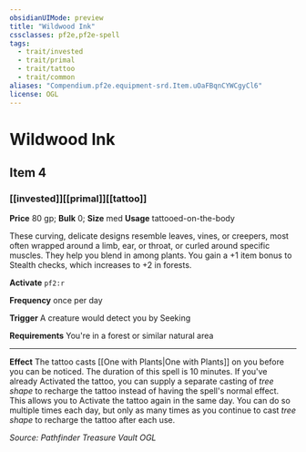 ```yaml
---
obsidianUIMode: preview
title: "Wildwood Ink"
cssclasses: pf2e,pf2e-spell
tags:
  - trait/invested
  - trait/primal
  - trait/tattoo
  - trait/common
aliases: "Compendium.pf2e.equipment-srd.Item.uOaFBqnCYWCgyCl6"
license: OGL
---
```

# Wildwood Ink
## Item 4
### [[invested]][[primal]][[tattoo]]


**Price** 80 gp; 
**Bulk** 0; **Size** med
**Usage** tattooed-on-the-body

These curving, delicate designs resemble leaves, vines, or creepers, most often wrapped around a limb, ear, or throat, or curled around specific muscles. They help you blend in among plants. You gain a +1 item bonus to Stealth checks, which increases to +2 in forests.

**Activate** `pf2:r`

**Frequency** once per day

**Trigger** A creature would detect you by Seeking

**Requirements** You're in a forest or similar natural area

* * *

**Effect** The tattoo casts [[One with Plants|One with Plants]] on you before you can be noticed. The duration of this spell is 10 minutes. If you've already Activated the tattoo, you can supply a separate casting of _tree shape_ to recharge the tattoo instead of having the spell's normal effect. This allows you to Activate the tattoo again in the same day. You can do so multiple times each day, but only as many times as you continue to cast _tree shape_ to recharge the tattoo after each use.

*Source: Pathfinder Treasure Vault*
*OGL*